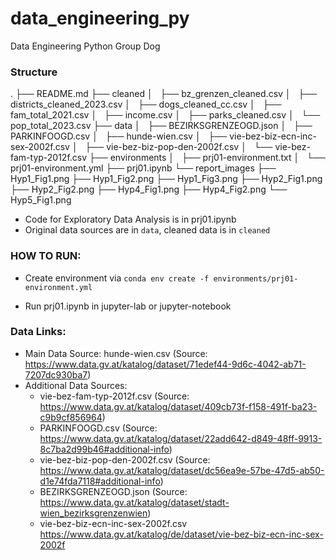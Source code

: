 # data_engineering_py
Data Engineering Python Group Dog

### Structure 

.
├── README.md
├── cleaned
│   ├── bz_grenzen_cleaned.csv
│   ├── districts_cleaned_2023.csv
│   ├── dogs_cleaned_cc.csv
│   ├── fam_total_2021.csv
│   ├── income.csv
│   ├── parks_cleaned.csv
│   └── pop_total_2023.csv
├── data
│   ├── BEZIRKSGRENZEOGD.json
│   ├── PARKINFOOGD.csv
│   ├── hunde-wien.csv
│   ├── vie-bez-biz-ecn-inc-sex-2002f.csv
│   ├── vie-bez-biz-pop-den-2002f.csv
│   └── vie-bez-fam-typ-2012f.csv
├── environments
│   ├── prj01-environment.txt
│   └── prj01-environment.yml
├── prj01.ipynb
└── report_images
    ├── Hyp1_Fig1.png
    ├── Hyp1_Fig2.png
    ├── Hyp1_Fig3.png
    ├── Hyp2_Fig1.png
    ├── Hyp2_Fig2.png
    ├── Hyp4_Fig1.png
    ├── Hyp4_Fig2.png
    └── Hyp5_Fig1.png




- Code for Exploratory Data Analysis is in prj01.ipynb
- Original data sources are in `data`, cleaned data is in `cleaned`

### HOW TO RUN: 

- Create environment via `conda env create -f environments/prj01-environment.yml`

- Run prj01.ipynb in jupyter-lab or jupyter-notebook

### Data Links: 

- Main Data Source: hunde-wien.csv (Source: https://www.data.gv.at/katalog/dataset/71edef44-9d6c-4042-ab71-7207dc930ba7)
- Additional Data Sources:
  - vie-bez-fam-typ-2012f.csv (Source: https://www.data.gv.at/katalog/dataset/409cb73f-f158-491f-ba23-c9b9cf856964)
  - PARKINFOOGD.csv (Source: https://www.data.gv.at/katalog/dataset/22add642-d849-48ff-9913-8c7ba2d99b46#additional-info)
  - vie-bez-biz-pop-den-2002f.csv (Source: https://www.data.gv.at/katalog/dataset/dc56ea9e-57be-47d5-ab50-d1e74fda7118#additional-info) 
  - BEZIRKSGRENZEOGD.json (Source: https://www.data.gv.at/katalog/dataset/stadt-wien_bezirksgrenzenwien)
  - vie-bez-biz-ecn-inc-sex-2002f.csv https://www.data.gv.at/katalog/de/dataset/vie-bez-biz-ecn-inc-sex-2002f
  
  

